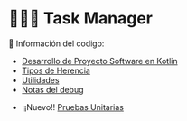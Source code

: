 # 🧔🏾‍♂️ Task Manager

📘 Información del codigo:

- [Desarrollo de Proyecto Software en Kotlin](docs/Dev_projecto_software.md)
- [Tipos de Herencia](docs/TipoHerencia.md)
- [Utilidades](docs/Utils.md)
- [Notas del debug](docs/Debug.md)

* ¡¡Nuevo!! [Pruebas Unitarias]()